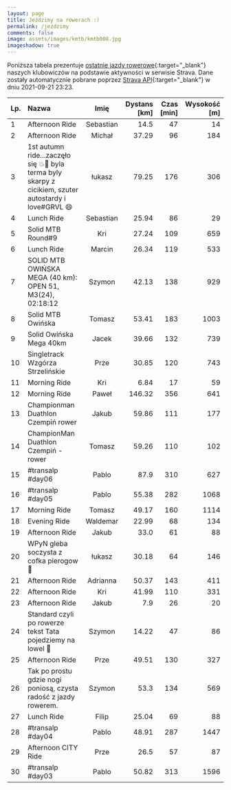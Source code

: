 ```yaml
---
layout: page
title: Jeździmy na rowerach :)
permalink: /jezdzimy
comments: false
image: assets/images/kmtb/kmtb008.jpg
imageshadow: true
---
```


Poniższa tabela prezentuje [ostatnie jazdy rowerowe](https://www.strava.com/clubs/336381){:target="_blank"} naszych klubowiczów na podstawie aktywności w serwisie Strava. Dane zostały automatycznie pobrane poprzez [Strava API](https://developers.strava.com/docs/reference/#api-Clubs-getClubActivitiesById){:target="_blank"} w dniu 2021-09-21 23:23.

Lp. | Nazwa | Imię | Dystans [km] | Czas [min] | Wysokość [m]
:--- | :--- | :---: | ---: | ---: | ---:
1|Afternoon Ride|Sebastian|14.5|47|14
2|Afternoon Ride|Michał|37.29|96|184
3|1st autumn ride...zaczęło się 💥🖤 byla terma byly skarpy z cicikiem, szuter autostardy i love#GRVL 😄|łukasz|79.25|176|306
4|Lunch Ride|Sebastian|25.94|86|29
5|Solid MTB Round#9|Kri|27.24|109|659
6|Lunch Ride|Marcin|26.34|119|533
7|SOLID MTB OWIŃSKA MEGA (40 km): OPEN 51, M3(24), 02:18:12|Szymon|42.13|138|929
8|Solid MTB Owińska|Tomasz|53.41|183|1003
9|Solid Owińska Mega 40km|Jacek|39.66|132|739
10|Singletrack Wzgórza Strzelińskie|Prze|30.85|120|743
11|Morning Ride|Kri|6.84|17|59
12|Morning Ride |Paweł|146.32|356|641
13|Championman Duathlon Czempiń rower |Jakub|59.86|111|177
14|ChampionMan Duathlon Czempiń - rower|Tomasz|59.26|110|102
15|#transalp #day06|Pablo|87.9|310|627
16|#transalp #day05|Pablo|55.38|282|1068
17|Morning Ride|Tomasz|49.17|160|1114
18|Evening Ride|Waldemar|22.99|68|134
19|Afternoon Ride|Jakub|33.0|61|88
20|WPyN gleba soczysta z cofka pierogow😤|łukasz|30.18|64|146
21|Afternoon Ride|Adrianna|50.37|143|411
22|Afternoon Ride|Kri|41.99|110|331
23|Afternoon Ride|Jakub|7.9|26|20
24|Standard czyli po rowerze tekst Tata pojedziemy na lowel 🥴|Szymon|14.22|47|86
25|Afternoon Ride|Prze|49.51|130|327
26|Tak po prostu gdzie nogi poniosą, czysta radość z jazdy rowerem. |Szymon|53.3|134|569
27|Lunch Ride|Filip|25.04|69|88
28|#transalp #day04|Pablo|48.91|287|1447
29|Afternoon CITY Ride|Prze|26.5|57|87
30|#transalp #day03|Pablo|50.82|313|1596
